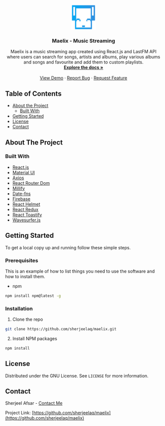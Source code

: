 <!-- PROJECT LOGO -->
<br />
<p align="center">
  <a href="https://github.com/sherjeelaq/pixetube">
    <img src="public/maelix.png" alt="Logo" width="80" height="80">
  </a>

  <h3 align="center">Maelix - Music Streaming</h3>

  <p align="center">
  Maelix is a music streaming app created using React.js and LastFM API where users can search for songs, artists and albums, play various albums and songs and favourite and add them to custom playlists.
    <br />
    <a href="https://github.com/sherjeelaq/maelix"><strong>Explore the docs »</strong></a>
    <br />
    <br />
    <a href="https://maelixmusic.web.app/">View Demo</a>
    ·
    <a href="https://github.com/sherjeelaq/maelix/issues">Report Bug</a>
    ·
    <a href="https://github.com/sherjeelaq/maelix/issues">Request Feature</a>
  </p>
</p>

<!-- TABLE OF CONTENTS -->

## Table of Contents

- [About the Project](#about-the-project)
  - [Built With](#built-with)
- [Getting Started](#getting-started)
- [License](#license)
- [Contact](#contact)

<!-- ABOUT THE PROJECT -->

## About The Project

### Built With

- [React.js](https://reactjs.org/)
- [Material UI](https://material-ui.com/)
- [Axios](https://www.npmjs.com/package/axios)
- [React Router Dom](https://reactrouter.com/web/guides/quick-start)
- [Millify](https://www.npmjs.com/package/millify)
- [Date-fns](https://date-fns.org/)
- [Firebase](https://firebase.google.com/)
- [React Helmet](https://github.com/nfl/react-helmet)
- [React Redux](https://react-redux.js.org/)
- [React Toastify](https://www.npmjs.com/package/react-toastify)
- [Wavesurfer.js](https://wavesurfer-js.org/)

<!-- GETTING STARTED -->

## Getting Started

To get a local copy up and running follow these simple steps.

### Prerequisites

This is an example of how to list things you need to use the software and how to install them.

- npm

```sh
npm install npm@latest -g
```

### Installation

1. Clone the repo

```sh
git clone https://github.com/sherjeelaq/maelix.git
```

2. Install NPM packages

```sh
npm install
```

<!-- LICENSE -->

## License

Distributed under the GNU License. See `LICENSE` for more information.

<!-- CONTACT -->

## Contact

Sherjeel Afsar - [Contact Me](mailto:sherjeelaq@gmail.com)

Project Link: [https://github.com/sherjeelaq/maelix](https://github.com/sherjeelaq/maelix)
